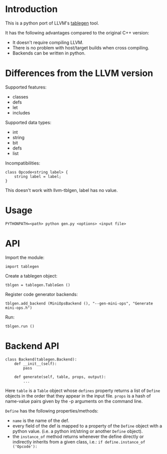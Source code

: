 # Introduction

This is a python port of LLVM's [tablegen](https://llvm.org/docs/TableGen/index.html) tool.

It has the following advantages compared to the original C++ version:

- It doesn't require compiling LLVM.
- There is no problem with host/target builds when cross compiling.
- Backends can be written in python.

# Differences from the LLVM version

Supported features:

- classes
- defs
- let
- includes

Supported data types:

- int
- string
- bit
- defs
- list

Incompatibilities:

	class Opcode<string label> {
		string label = label;
	}
This doesn't work with llvm-tblgen, label has no value.

# Usage

	PYTHONPATH=<path> python gen.py <options> <input file>

# API

Import the module:

	import tablegen

Create a tablegen object:

	tblgen = tablegen.TableGen ()

Register code generator backends:

	tblgen.add_backend (MiniOpsBackend (), "--gen-mini-ops", "Generate mini-ops.h")

Run:

	tblgen.run ()

# Backend API

	class Backend(tablegen.Backend):
		def __init__(self):
			pass
		
		def generate(self, table, props, output):
			...

Here `table` is a `Table` object whose `defines` property returns a list of `Define` objects in the order that they appear in the input file. `props` is
a hash of name-value pairs given by the -p arguments on the command line.

`Define` has the following properties/methods:

- `name` is the name of the def.
- every field of the def is mapped to a property of the `Define` object with a python value. (i.e. a python int/string or another `Define` object).
- the `instance_of` method returns whenever the define directly or indirectly inherits from a given class, i.e.: `if define.instance_of ('Opcode'):`
